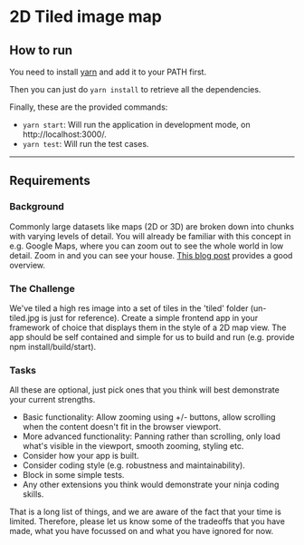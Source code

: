 # 2D Tiled image map

## How to run

You need to install [yarn](https://yarnpkg.com/lang/en/docs/install/) and add it to your PATH first.

Then you can just do `yarn install` to retrieve all the dependencies.

Finally, these are the provided commands:
  - `yarn start`: Will run the application in development mode, on http://localhost:3000/.
  - `yarn test`: Will run the test cases.

---

## Requirements

### Background

Commonly large datasets like maps (2D or 3D) are broken down into chunks with varying levels of detail. You will already be familiar with this concept in e.g. Google Maps, where you can zoom out to see the whole world in low detail. Zoom in and you can see your house. [This blog post](https://www.mapbox.com/help/how-web-maps-work/) provides a good overview.

### The Challenge

We've tiled a high res image into a set of tiles in the 'tiled' folder (un-tiled.jpg is just for reference). Create a simple frontend app in your framework of choice that displays them in the style of a 2D map view. The app should be self contained and simple for us to build and run (e.g. provide npm install/build/start).

### Tasks

All these are optional, just pick ones that you think will best demonstrate your current strengths.

* Basic functionality: Allow zooming using +/- buttons, allow scrolling when the content doesn't fit in the browser viewport.
* More advanced functionality: Panning rather than scrolling, only load what's visible in the viewport, smooth zooming, styling etc.
* Consider how your app is built.
* Consider coding style (e.g. robustness and maintainability).
* Block in some simple tests.
* Any other extensions you think would demonstrate your ninja coding skills.

That is a long list of things, and we are aware of the fact that your time is limited. Therefore, please let us know some of the tradeoffs that you have made, what you have focussed on and what you have ignored for now.

